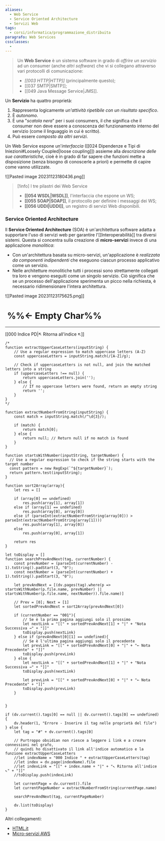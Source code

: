 ```yaml
---
aliases:
  - Web Service
  - Service Oriented Architecture
  - Servizi Web
tags:
  - corsi/informatica/programmazione_distribuita
paragrafo: Web Services
cssclasses:
  - 
---
```

>Un **Web Service** è un sistema software in grado di *offrire un servizio* ad un consumer (anche *altri software*) che vi si collegano attraverso vari protocolli di comunicazione: 
>- *[[003 HTTP|HTTP]]* (principalmente questo);
>- [[037 SMTP|SMTP]];
>- [[049 Java Message Service|JMS]].

Un **Servizio** ha quattro proprietà:
1. Rappresenta logicamente *un'attività ripetibile con un risultato specifico*.
2. È *autonomo*.
3. È una "*scatola nera*" per i suoi consumers, il che significa che il consumer non deve essere a conoscenza del funzionamento interno del servizio (come il linguaggio in cui è scritto).
4. Può essere *composto da altri servizi*.

Un Web Service espone un'*interfaccia* ([[024 Dipendenze e Tipi di Iniezioni#Loosely Coupled|loose coupling]]) assieme alla *descrizione delle sue caratteristiche*, cioè è in grado di far sapere che funzioni mette a disposizione (senza bisogno di conoscerle a priori) e permette di capire come vanno utilizzate.

![[Pasted image 20231123180436.png]]

> [!info] I tre pilastri dei Web Service
> - **[[054 WSDL|WSDL]]**, l'interfaccia che espone un WS;
> - **[[055 SOAP|SOAP]]**, il protocollo per definire i messaggi dei WS;
> - **[[056 UDDI|UDDI]]**, un registro di servizi Web disponibili.

### Service Oriented Architecture
Il **Service Oriented Architecture** (SOA) è un'architettura software adatta a supportare l'uso di servizi web per garantire l'[[Interoperabilità]] tra diversi sistemi. Questa si concentra sulla creazione di **micro-servizi** invece di una applicazione *monolitica*:
- Con un'architettura basata su micro-servizi, un'applicazione è *realizzata da componenti indipendenti* che eseguono ciascun processo applicativo come un servizio.
- Nelle architetture monolitiche tutti i processi sono strettamente collegati tra loro e vengono eseguiti come un singolo servizio. Ciò significa che se un processo dell'applicazione sperimenta un picco nella richiesta, è necessario ridimensionare l'intera architettura.

![[Pasted image 20231123175625.png]]

# ‎ %%← Empty Char%%
___
[[000 Indice PD|↖ Ritorna all'indice ↖]]

```dataviewjs
/*
function extractUpperCaseLetters(inputString) {
	// Use a regular expression to match uppercase letters (A-Z)
	const uppercaseLetters = inputString.match(/[A-Z]/g);
	
	// Check if uppercaseLetters is not null, and join the matched letters into a string
	if (uppercaseLetters !== null) {
		return uppercaseLetters.join('');
	} else {
	    // If no uppercase letters were found, return an empty string
	    return '';
	}
}
*/

function extractNumberFromString(inputString) {
	const match = inputString.match(/^\d{3}/);
	
	if (match) {
		return match[0];
	} else {
		return null; // Return null if no match is found
	}
}

function startsWithNumber(inputString, targetNumber) {
  // Use a regular expression to check if the string starts with the target number
  const pattern = new RegExp(`^${targetNumber}`);
  return pattern.test(inputString);
}

function sort2Array(array){
	let res = []
	
	if (array[0] == undefined)
		res.push(array[1], array[1])
	else if (array[1] == undefined)
		res.push(array[0], array[0])
	else if (parseInt(extractNumberFromString(array[0])) > parseInt(extractNumberFromString(array[1])))
		res.push(array[1], array[0])
	else
		res.push(array[0], array[1])
	
	return res
}

let toDisplay = []
function searchPrevAndNext(tag, currentNumber) {
	const prevNumber = (parseInt(currentNumber) - 1).toString().padStart(3, "0");
	const nextNumber = (parseInt(currentNumber) + 1).toString().padStart(3, "0");
	
	let prevAndNext = [(dv.pages(tag).where(p => startsWithNumber(p.file.name, prevNumber) || startsWithNumber(p.file.name, nextNumber)).file.name)]
	
	// Prev = [0]; Next = [1]
	let sortedPrevAndNext = sort2Array(prevAndNext[0])
	
	if (currentNumber == "001"){ 
		// Se è la prima pagina aggiungi solo il prossimo
		let nextLink = "[[" + sortedPrevAndNext[1] + "|" + "Nota Successiva →" + "]]"
		toDisplay.push(nextLink)
	} else if (prevAndNext[0][1] == undefined){
		// Se è l'ultima pagina aggiungi solo il precedente
		let prevLink = "[[" + sortedPrevAndNext[0] + "|" + "← Nota Precedente" + "]]"
		toDisplay.push(prevLink)
	} else {
		let nextLink = "[[" + sortedPrevAndNext[1] + "|" + "Nota Successiva →" + "]]"
		toDisplay.push(nextLink)
		
		let prevLink = "[[" + sortedPrevAndNext[0] + "|" + "← Nota Precedente" + "]]"
		toDisplay.push(prevLink)
	}
	
	
}

if (dv.current().tags[0] == null || dv.current().tags[0] == undefined){
	dv.header(1, "Errore - Inserire il tag nelle proprietà del file")
} else {
	let tag = "#" + dv.current().tags[0]

	// Purtroppo obsidian non riesce a leggere i link e a creare connessioni nel grafo,
	// quindi ho disattivato il link all'indice automatico e la funzione extractUpperCaseLetters
	//let indexName = "000 Indice " + extractUpperCaseLetters(tag)
	//let index = dv.page(indexName).file
	//let indexLink = "[[" + index.name + "|" + "↖ Ritorna all'indice ↖" + "]]"
	//toDisplay.push(indexLink)
	
	let currentPage = dv.current().file
	let currentPageNumber = extractNumberFromString(currentPage.name)
	
	searchPrevAndNext(tag, currentPageNumber)
	
	dv.list(toDisplay)
}
```

Altri collegamenti: 
- [HTML.it](https://www.html.it/pag/16448/cosa-sono-i-web-service/)
- [Micro-servizi AWS](https://aws.amazon.com/it/microservices/)